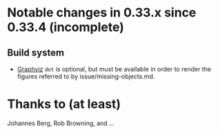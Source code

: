 Notable changes in 0.33.x since 0.33.4 (incomplete)
===================================================

Build system
------------

* [Graphviz](https://graphviz.org) `dot` is optional, but must be
  available in order to render the figures referred to by
  issue/missing-objects.md.

Thanks to (at least)
====================

Johannes Berg, Rob Browning, and ...
